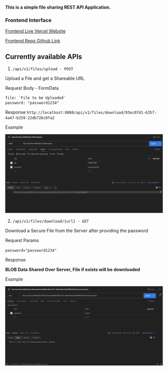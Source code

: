 **This is a simple file sharing REST API Application.**

### Frontend Interface

[Frontend Live Vercel Website](https://file-sharing-frontend-three.vercel.app)

[Frontend Repo Github Link](https://github.com/aayushshahh/file-sharing-frontend)

## Currently available APIs

1. `/api/v1/files/upload - POST`

Upload a File and get a Shareable URL

Request Body - FormData

```
file: `File to be Uploaded`
password: "password1234"
```

Response
`http://localhost:8080/api/v1/files/download/93ec07d1-6357-4a47-b259-22db726c0fa2`

Example

![alt text](./static/uploadApi.png "Postman Screenshot for Upload API")

2. `/api/v1/files/download/{url} - GET`

Download a Secure File from the Server after providing the password

Request Params

`password="password1234"`

Response

**BLOB Data Shared Over Server, File if exists will be downloaded**

Example

![alt text](./static/downloadApi.png "Postman Screenshot for Download API")
